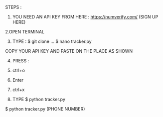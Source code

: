STEPS : 
1. YOU NEED AN API KEY FROM HERE : https://numverify.com/ (SIGN UP HERE)

2.OPEN TERMINAL 

3. TYPE :
$  git clone ...
$  nano tracker.py

COPY YOUR API KEY 
AND PASTE ON THE PLACE AS SHOWN

4. PRESS :
  1. ctrl+o
  2. Enter
  3. ctrl+x
 
6. TYPE
$  python tracker.py

$  python tracker.py (PHONE NUMBER) 

